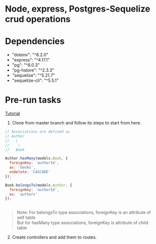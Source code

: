 # Node, express, Postgres-Sequelize crud operations

# Dependencies
* "dotenv": "^8.2.0"
* "express": "^4.17.1"
* "pg": "^8.0.3"
* "pg-hstore": "^2.3.3"
* "sequelize": "^5.21.7"
* "sequelize-cli": "^5.5.1"

# Pre-run tasks
[Tutorial](https://dev.to/nedsoft/performing-crud-with-sequelize-29cf)
1. Clone from master branch and follow its steps to start from here.
```javascript
// Associations are defined as
// Author
//   \
//    \
//   Book

Author.hasMany(models.Book, {
  foreignKey: 'authorId',
  as: 'books',
  onDelete: 'CASCADE'
});

Book.belongsTo(models.Author, {
  foreignKey: 'authorId',
  as: 'authors'
});
  
```

> Note: For belongsTo type associations, foreignKey is an attribute of self table  
> But for hasMany type associations, foreignKey is attribute of child table

2. Create controllers and add them to routes.